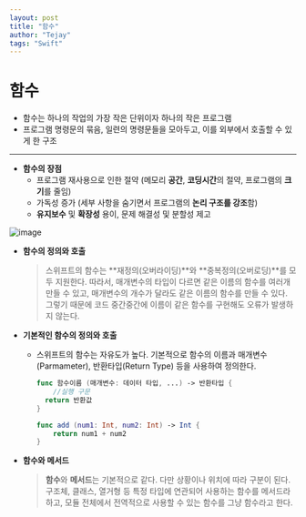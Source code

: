 ```yaml
---
layout: post
title: "함수"
author: "Tejay"
tags: "Swift"
---
```


# 함수

- 함수는 하나의 작업의 가장 작은 단위이자 하나의 작은 프로그램
- 프로그램 명령문의 묶음, 일련의 명령문들을 모아두고, 이를 외부에서 호출할 수 있게 한 구조

** **



- **함수의 장점**
  - 프로그램 재사용으로 인한 절약 (메모리 **공간**, **코딩시간**의 절약, 프로그램의 **크기**를 줄임)
  - 가독성 증가 (세부 사항을 숨기면서 프로그램의 **논리 구조를 강조**함)
  - **유지보수** 및 **확장성** 용이, 문제 해결성 및 분할성 제고

![image](https://simajune.github.io/img/posting/17090901.png)



- **함수의 정의와 호출**

  > 스위프트의 함수는 **재정의(오버라이딩)**와 **중복정의(오버로딩)**를 모두 지원한다. 따라서, 매개변수의 타입이 다르면 같은 이름의 함수를 여러개 만들 수 있고, 매개변수의 개수가 달라도 같은 이름의 함수를 만들 수 있다. 그렇기 때문에 코드 중간중간에 이름이 같은 함수를 구현해도 오류가 발생하지 않는다.



- **기본적인 함수의 정의와 호출**

  - 스위프트의 함수는 자유도가 높다. 기본적으로 함수의 이름과 매개변수(Parmameter), 반환타입(Return Type) 등을 사용하여 정의한다.

    ```swift
    func 함수이름 (매개변수: 데이터 타입, ...) -> 반환타입 {
        //실행 구문
      return 반환값
    }

    func add (num1: Int, num2: Int) -> Int {
        return num1 + num2
    }
    ```



- **함수와 메서드**

  > **함수**와 **메서드**는 기본적으로 같다. 다만 상황이나 위치에 따라 구분이 된다. 구조체, 클래스, 열거형 등 특정 타입에 연관되어 사용하는 함수를 메서드라 하고, 모듈 전체에서 전역적으로 사용할 수 있는 함수를 그냥 함수라고 한다.
